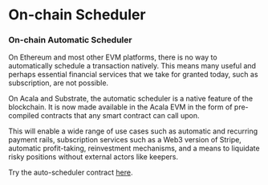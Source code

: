 # On-chain Scheduler

### **On-chain Automatic Scheduler**

On Ethereum and most other EVM platforms, there is no way to automatically schedule a transaction natively. This means many useful and perhaps essential financial services that we take for granted today, such as subscription, are not possible. 

On Acala and Substrate, the automatic scheduler is a native feature of the blockchain. It is now made available in the Acala EVM in the form of pre-compiled contracts that any smart contract can call upon.

This will enable a wide range of use cases such as automatic and recurring payment rails, subscription services such as a Web3 version of Stripe, automatic profit-taking, reinvestment mechanisms, and a means to liquidate risky positions without external actors like keepers. 

Try the auto-scheduler contract [here](https://wiki.acala.network/build/development-guide/smart-contracts/advanced/use-on-chain-scheduler).

